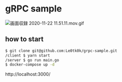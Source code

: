 # gRPC sample

![画面収録 2020-11-22 11.51.11.mov.gif](https://qiita-image-store.s3.ap-northeast-1.amazonaws.com/0/631794/85017893-8259-c8f0-22d6-49a90afb4399.gif)

## how to start

```zsh
$ git clone git@github.com:Le0tk0k/grpc-sample.git
/client $ yarn start
/server $ go run main.go
$ docker-compose up -d
```

http://localhost:3000/
